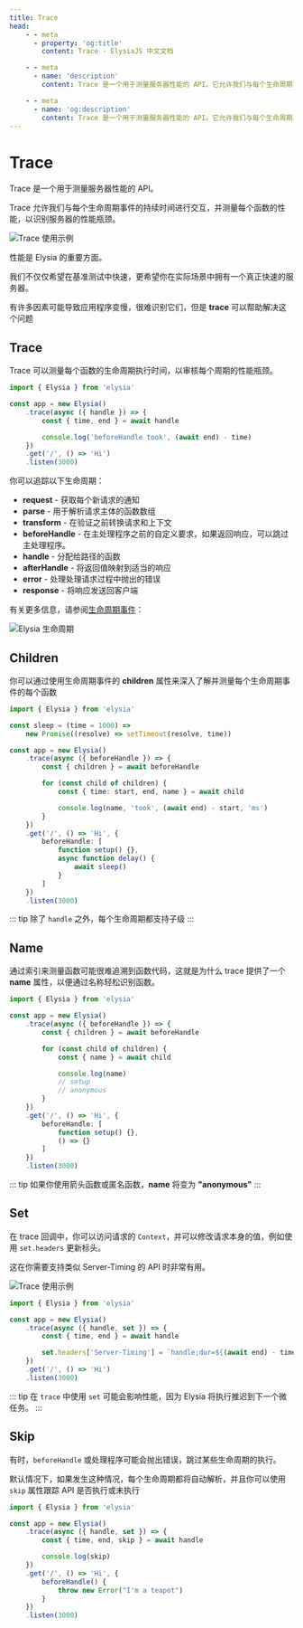```yaml
---
title: Trace
head:
    - - meta
      - property: 'og:title'
        content: Trace - ElysiaJS 中文文档

    - - meta
      - name: 'description'
        content: Trace 是一个用于测量服务器性能的 API。它允许我们与每个生命周期事件的持续时间进行交互，并测量每个函数的性能，以识别服务器的性能瓶颈。

    - - meta
      - name: 'og:description'
        content: Trace 是一个用于测量服务器性能的 API。它允许我们与每个生命周期事件的持续时间进行交互，并测量每个函数的性能，以识别服务器的性能瓶颈。
---
```


# Trace

Trace 是一个用于测量服务器性能的 API。

Trace 允许我们与每个生命周期事件的持续时间进行交互，并测量每个函数的性能，以识别服务器的性能瓶颈。

![Trace 使用示例](/assets/trace.webp)

性能是 Elysia 的重要方面。

我们不仅仅希望在基准测试中快速，更希望你在实际场景中拥有一个真正快速的服务器。

有许多因素可能导致应用程序变慢，很难识别它们，但是 **trace** 可以帮助解决这个问题

## Trace

Trace 可以测量每个函数的生命周期执行时间，以审核每个周期的性能瓶颈。

```ts twoslash
import { Elysia } from 'elysia'

const app = new Elysia()
    .trace(async ({ handle }) => {
        const { time, end } = await handle

        console.log('beforeHandle took', (await end) - time)
    })
    .get('/', () => 'Hi')
    .listen(3000)
```

你可以追踪以下生命周期：

-   **request** - 获取每个新请求的通知
-   **parse** - 用于解析请求主体的函数数组
-   **transform** - 在验证之前转换请求和上下文
-   **beforeHandle** - 在主处理程序之前的自定义要求，如果返回响应，可以跳过主处理程序。
-   **handle** - 分配给路径的函数
-   **afterHandle** - 将返回值映射到适当的响应
-   **error** - 处理处理请求过程中抛出的错误
-   **response** - 将响应发送回客户端

有关更多信息，请参阅[生命周期事件](/essential/life-cycle#events)：

![Elysia 生命周期](/assets/lifecycle.webp)

## Children

你可以通过使用生命周期事件的 **children** 属性来深入了解并测量每个生命周期事件的每个函数

```ts twoslash
import { Elysia } from 'elysia'

const sleep = (time = 1000) =>
    new Promise((resolve) => setTimeout(resolve, time))

const app = new Elysia()
    .trace(async ({ beforeHandle }) => {
        const { children } = await beforeHandle

        for (const child of children) {
            const { time: start, end, name } = await child

            console.log(name, 'took', (await end) - start, 'ms')
        }
    })
    .get('/', () => 'Hi', {
        beforeHandle: [
            function setup() {},
            async function delay() {
                await sleep()
            }
        ]
    })
    .listen(3000)
```

::: tip
除了 `handle` 之外，每个生命周期都支持子级
:::

## Name

通过索引来测量函数可能很难追溯到函数代码，这就是为什么 trace 提供了一个 **name** 属性，以便通过名称轻松识别函数。

```ts twoslash
import { Elysia } from 'elysia'

const app = new Elysia()
	.trace(async ({ beforeHandle }) => {
        const { children } = await beforeHandle

		for (const child of children) {
			const { name } = await child

			console.log(name)
            // setup
            // anonymous
		}
	})
	.get('/', () => 'Hi', {
		beforeHandle: [
			function setup() {},
			() => {}
		]
	})
	.listen(3000)
```

::: tip
如果你使用箭头函数或匿名函数，**name** 将变为 **"anonymous"**
:::

## Set

在 trace 回调中，你可以访问请求的 `Context`，并可以修改请求本身的值，例如使用 `set.headers` 更新标头。

这在你需要支持类似 Server-Timing 的 API 时非常有用。

![Trace 使用示例](/assets/server-timing.webp)

```ts twoslash
import { Elysia } from 'elysia'

const app = new Elysia()
    .trace(async ({ handle, set }) => {
        const { time, end } = await handle

        set.headers['Server-Timing'] = `handle;dur=${(await end) - time}`
    })
    .get('/', () => 'Hi')
    .listen(3000)
```

::: tip
在 `trace` 中使用 `set` 可能会影响性能，因为 Elysia 将执行推迟到下一个微任务。
:::

## Skip

有时，`beforeHandle` 或处理程序可能会抛出错误，跳过某些生命周期的执行。

默认情况下，如果发生这种情况，每个生命周期都将自动解析，并且你可以使用 `skip` 属性跟踪 API 是否执行或未执行

```ts twoslash
import { Elysia } from 'elysia'

const app = new Elysia()
    .trace(async ({ handle, set }) => {
        const { time, end, skip } = await handle

        console.log(skip)
    })
    .get('/', () => 'Hi', {
        beforeHandle() {
            throw new Error("I'm a teapot")
        }
    })
    .listen(3000)
```
